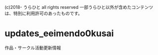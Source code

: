 (c)2018- うらひと all rights reserved
一部うらひと以外が含めたコンテンツは、特別に利用許可のあったものです。

# updates_eeimendo0kusai
作品・サークル活動更新情報
